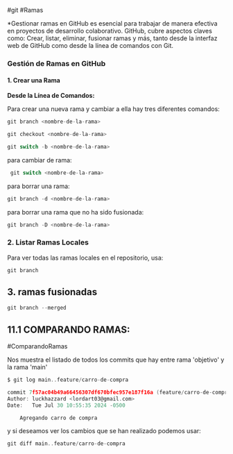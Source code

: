 #git #Ramas

*Gestionar ramas en GitHub es esencial para trabajar de manera efectiva en proyectos de desarrollo colaborativo. GitHub, cubre  aspectos claves como:  Crear, listar, eliminar, fusionar ramas y más, tanto desde la interfaz web de GitHub como desde la línea de comandos con Git.


### **Gestión de Ramas en GitHub**

#### **1. Crear una Rama**

**Desde la Línea de Comandos:**

Para crear una nueva rama y cambiar a ella hay tres diferentes comandos:

```c
git branch <nombre-de-la-rama>
```

```c
git checkout <nombre-de-la-rama>
```

```c
git switch -b <nombre-de-la-rama>
```

para cambiar de rama:

```c
 git switch <nombre-de-la-rama>
```

para borrar una rama:

```c
git branch -d <nombre-de-la-rama>
```

para borrar una rama que no ha sido fusionada:

```c
git branch -D <nombre-de-la-rama>
```


### **2. Listar Ramas Locales**

Para ver todas las ramas locales en el repositorio, usa:

```c
git branch
```
## 3. ramas fusionadas

```c
git branch --merged
```
## 11.1 COMPARANDO RAMAS:
#ComparandoRamas


Nos muestra el listado de todos los commits que hay entre rama 'objetivo' y la rama 'main'  

```c
$ git log main..feature/carro-de-compra

commit 7f57ac04b49a66456307df670bfec957e187f16a (feature/carro-de-compra)
Author: luckhazzard <lordart03@gmail.com>
Date:   Tue Jul 30 10:55:35 2024 -0500

    Agregando carro de compra

```

y si deseamos ver los cambios que se han realizado podemos usar:

```c
git diff main..feature/carro-de-compra
```


